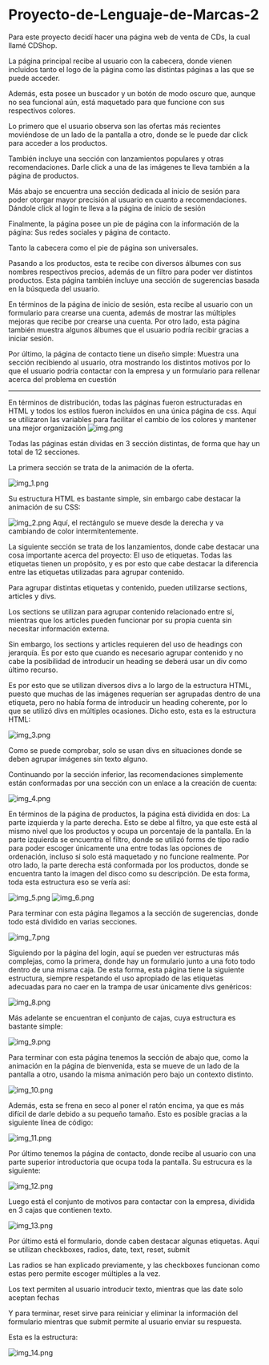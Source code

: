 # Proyecto-de-Lenguaje-de-Marcas-2

Para este proyecto decidí hacer una página web de venta de CDs, la cual llamé CDShop.

La página principal recibe al usuario con la cabecera, donde vienen incluidos tanto el logo de la página como
las distintas páginas a las que se puede acceder.

Además, esta posee un buscador y un botón de modo oscuro que,
aunque no sea funcional aún, está maquetado para que funcione con sus respectivos colores.

Lo primero que el usuario observa son las ofertas más recientes moviéndose de un lado de la pantalla a otro,
donde se le puede dar click para acceder a los productos.

También incluye una sección con lanzamientos populares y otras recomendaciones. Darle click a una de las imágenes
te lleva también a la página de productos.

Más abajo se encuentra una sección dedicada al inicio de sesión para poder otorgar mayor precisión al usuario
en cuanto a recomendaciones. Dándole click al login te lleva a la página de inicio de sesión

Finalmente, la página posee un pie de página con la información de la página: Sus redes sociales y página de contacto.

Tanto la cabecera como el pie de página son universales.

Pasando a los productos, esta te recibe con diversos álbumes con sus nombres respectivos precios, además de un
filtro para poder ver distintos productos.
Esta página también incluye una sección de sugerencias basada en la búsqueda del usuario.

En términos de la página de inicio de sesión, esta recibe al usuario con un formulario para crearse una cuenta,
además de mostrar las múltiples mejoras que recibe por crearse una cuenta.
Por otro lado, esta página también muestra algunos álbumes que el usuario podría recibir gracias a iniciar sesión.

Por último, la página de contacto tiene un diseño simple: Muestra una sección recibiendo al usuario, otra
mostrando los distintos motivos por lo que el usuario podría contactar con la empresa y un formulario para
rellenar acerca del problema en cuestión

---

En términos de distribución, todas las páginas fueron estructuradas en HTML y todos los estilos fueron incluidos en 
una única página de css. Aquí se utilizaron las variables para facilitar el cambio de los colores y mantener una
mejor organización
![img.png](assets/img.png)

Todas las páginas están dividas en 3 sección distintas, de forma que hay un total de 12 secciones. 

La primera sección se trata de la animación de la oferta. 

![img_1.png](assets/img_1.png)

Su estructura HTML es bastante simple, sin embargo cabe destacar la animación de su CSS:

![img_2.png](assets/img_2.png)
Aquí, el rectángulo se mueve desde la derecha y va cambiando de color intermitentemente.


La siguiente sección se trata de los lanzamientos, donde cabe destacar una cosa importante acerca del proyecto:
El uso de etiquetas. Todas las etiquetas tienen un propósito, y es por esto que cabe destacar la diferencia entre las
etiquetas utilizadas para agrupar contenido.

Para agrupar distintas etiquetas y contenido, pueden utilizarse sections, articles y divs.

Los sections se utilizan para agrupar contenido relacionado entre sí, mientras que los articles pueden funcionar
por su propia cuenta sin necesitar información externa.

Sin embargo, los sections y articles requieren del uso de headings con jerarquía. Es por esto que cuando es
necesario agrupar contenido y no cabe la posibilidad de introducir un heading se deberá usar un div como último
recurso.

Es por esto que se utilizan diversos divs a lo largo de la estructura HTML, puesto que muchas de las 
imágenes requerían ser agrupadas dentro de una etiqueta, pero no había forma de introducir un heading coherente,
por lo que se utilizó divs en múltiples ocasiones. Dicho esto, esta es la estructura HTML:

![img_3.png](assets/img_3.png)

Como se puede comprobar, solo se usan divs en situaciones donde se deben agrupar imágenes sin texto alguno. 

Continuando por la sección inferior, las recomendaciones simplemente están conformadas por una sección con un enlace a la creación de cuenta:

![img_4.png](assets/img_4.png)

En términos de la página de productos, la página está dividida en dos: La parte izquierda y la parte derecha. Esto se debe al filtro, ya
que este está al mismo nivel que los productos y ocupa un porcentaje de la pantalla.
En la parte izquierda se encuentra el filtro, donde se utilizó forms de tipo radio para poder escoger únicamente una entre todas las opciones
de ordenación, incluso si solo está maquetado y no funcione realmente.
Por otro lado, la parte derecha está conformada por los productos, donde se encuentra tanto la imagen del disco como su descripción.
De esta forma, toda esta estructura eso se vería así:

![img_5.png](assets/img_5.png)
![img_6.png](assets/img_6.png)

Para terminar con esta página llegamos a la sección de sugerencias, donde todo está dividido en varias secciones.

![img_7.png](assets/img_7.png)

Siguiendo por la página del login, aquí se pueden ver estructuras más complejas, como la primera, donde hay un formulario junto 
a una foto todo dentro de una misma caja. De esta forma, esta página tiene la siguiente estructura, siempre respetando el uso apropiado de
las etiquetas adecuadas para no caer en la trampa de usar únicamente divs genéricos:

![img_8.png](assets/img_8.png)

Más adelante se encuentran el conjunto de cajas, cuya estructura es bastante simple:

![img_9.png](assets/img_9.png)

Para terminar con esta página tenemos la sección de abajo que, como la animación en la página de bienvenida, esta se mueve de un lado de la pantalla
a otro, usando la misma animación pero bajo un contexto distinto. 

![img_10.png](assets/img_10.png)

Además, esta se frena en seco al poner el ratón encima, ya que es más
difícil de darle debido a su pequeño tamaño. Esto es posible gracias a la siguiente línea de código:

![img_11.png](assets/img_11.png)

Por último tenemos la página de contacto, donde recibe al usuario con una parte superior introductoria que ocupa toda la pantalla.
Su estrucura es la siguiente:

![img_12.png](assets/img_12.png)

Luego está el conjunto de motivos para contactar con la empresa, dividida en 3 cajas que contienen texto.

![img_13.png](assets/img_13.png)

Por último está el formulario, donde caben destacar algunas etiquetas.
Aquí se utilizan checkboxes, radios, date, text, reset, submit

Las radios se han explicado previamente, y las checkboxes funcionan como estas pero permite escoger múltiples a la vez.

Los text permiten al usuario introducir texto, mientras que las date solo aceptan fechas

Y para terminar, reset sirve para reiniciar y eliminar la información del formulario mientras que submit permite al usuario enviar su respuesta.

Esta es la estructura:

![img_14.png](assets/img_14.png)
